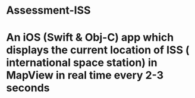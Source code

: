 # Assessment-ISS

# An iOS (Swift & Obj-C) app which displays the current location of ISS ( international space station) in MapView in real time every 2-3 seconds


